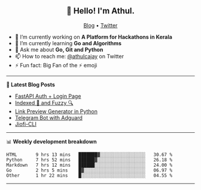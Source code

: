 <h2 align="center">👋 Hello! I'm Athul.</h2>
<p align="center">
  <a href="https://blog.athulcyriac.co">Blog</a> •
  <a href="https://twitter.com/athulcajay">Twitter</a>
</p>


- 🔭 I’m currently working on **A Platform for Hackathons in Kerala**
- 🌱 I’m currently learning **Go and Algorithms**
- 💬 Ask me about **Go, Git and Python**
- 📫 How to reach me: [@athulcajay](https://twitter.com/athulcajay) on Twitter
- ⚡ Fun fact: Big Fan of the :zap: emoji

-------

**📝 Latest Blog Posts**

<!-- BLOG-POST-LIST:START -->
- [FastAPI Auth + Login Page](https://blog.athulcyriac.xyz/fastapi-auth/)
- [Indexed 🧠 and Fuzzy 🔍](https://blog.athulcyriac.xyz/zettel-search/)
- [Link Preview Generator in Python](https://blog.athulcyriac.xyz/image-gen/)
- [Telegram Bot with Adguard](https://blog.athulcyriac.xyz/adbot-tg/)
- [Jiofi-CLI](https://blog.athulcyriac.xyz/jiofi/)
<!-- BLOG-POST-LIST:END -->

-------

📊 **Weekly development breakdown**
<!--START_SECTION:waka-->
```text
HTML       9 hrs 13 mins   ███████▓░░░░░░░░░░░░░░░░░   30.67 % 
Python     7 hrs 52 mins   ██████▓░░░░░░░░░░░░░░░░░░   26.18 % 
Markdown   7 hrs 12 mins   ██████░░░░░░░░░░░░░░░░░░░   24.00 % 
Go         2 hrs 5 mins    █▓░░░░░░░░░░░░░░░░░░░░░░░   06.97 % 
Other      1 hr 22 mins    █░░░░░░░░░░░░░░░░░░░░░░░░   04.55 % 
```
<!--END_SECTION:waka-->

-------
